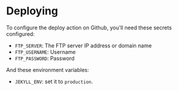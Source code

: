 # Deploying

To configure the deploy action on Github, you'll need these secrets
configured:

* `FTP_SERVER`: The FTP server IP address or domain name
* `FTP_USERNAME`: Username
* `FTP_PASSWORD`: Password

And these environment variables:

* `JEKYLL_ENV`: set it to `production`.
